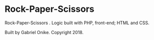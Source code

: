 # Rock-Paper-Scissors
Rock-Paper-Scissors . Logic built with PHP, front-end; HTML and CSS.

Built by Gabriel Onike. Copyright 2018.
